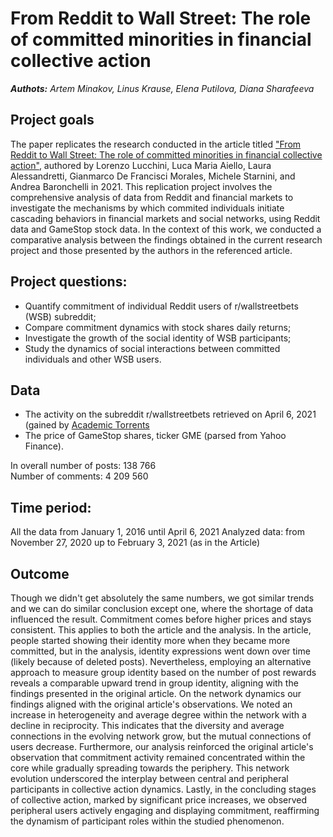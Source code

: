 # From Reddit to Wall Street: The role of committed minorities in financial collective action
***Authots:*** *Artem Minakov, Linus Krause, Elena Putilova, Diana Sharafeeva*

## Project goals 
The paper replicates the research conducted in the article titled ["From Reddit to Wall Street: The role of committed minorities in financial collective action"](https://arxiv.org/pdf/2107.07361.pdf), authored by Lorenzo Lucchini, Luca Maria Aiello, Laura Alessandretti, Gianmarco De Francisci Morales, Michele Starnini, and Andrea Baronchelli in 2021. 
    This replication project involves the comprehensive analysis of data from Reddit and financial markets to investigate the mechanisms by which commited individuals initiate cascading behaviors in financial markets and social networks, using Reddit data and GameStop stock data. In the context of this work, we conducted a comparative analysis between the findings obtained in the current research project and those presented by the authors in the referenced article.  

## Project questions:
- Quantify commitment of individual Reddit users of  r/wallstreetbets (WSB) subreddit;
- Compare commitment dynamics with stock shares daily returns;
- Investigate the growth of the social identity of WSB participants;
- Study the dynamics of social interactions between committed individuals and other WSB users.

## Data
- The activity on the subreddit r/wallstreetbets retrieved on April 6, 2021 (gained by [Academic Torrents](https://academictorrents.com/details/c398a571976c78d346c325bd75c47b82edf6124e)  
- The price of GameStop shares, ticker GME (parsed from Yahoo Finance).

In overall number of posts: 138 766  
Number of comments: 4 209 560 

## Time period: 
All the data from January 1, 2016 until April 6, 2021
Analyzed data: from November 27, 2020 up to February 3, 2021 (as in the Article) 

## Outcome
Though we didn't get absolutely the same numbers, we got similar trends and we can do similar conclusion except one, where the shortage of data influenced the result. 
Commitment comes before higher prices and stays consistent. This applies to both the article and the analysis.
In the article, people started showing their identity more when they became more committed, but in the analysis, identity expressions went down over time (likely because of deleted posts). Nevertheless, employing an alternative approach to measure group identity based on the number of post rewards reveals a comparable upward trend in group identity, aligning with the findings presented in the original article. 
On the network dynamics our findings aligned with the original article's observations. We noted an increase in heterogeneity and average degree within the network with a decline in reciprocity. This indicates that  the diversity and average connections in the evolving  network grow, but the mutual connections of users decrease. 
Furthermore, our analysis reinforced the original article's observation that commitment activity remained concentrated within the core while gradually spreading towards the periphery. This network evolution underscored the interplay between central and peripheral participants in collective action dynamics. Lastly, in the concluding stages of collective action, marked by significant price increases, we observed peripheral users actively engaging and displaying commitment, reaffirming the dynamism of participant roles within the studied phenomenon.



